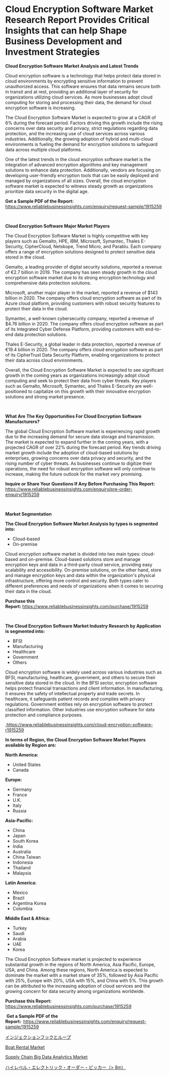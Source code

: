 <p><h1>Cloud Encryption Software Market Research Report Provides Critical Insights that can help Shape Business Development and Investment Strategies</h1></p><p><strong>Cloud Encryption Software Market Analysis and Latest Trends</strong></p>
<p><p>Cloud encryption software is a technology that helps protect data stored in cloud environments by encrypting sensitive information to prevent unauthorized access. This software ensures that data remains secure both in transit and at rest, providing an additional layer of security for organizations utilizing cloud services. As more businesses adopt cloud computing for storing and processing their data, the demand for cloud encryption software is increasing.</p><p>The Cloud Encryption Software Market is expected to grow at a CAGR of 6% during the forecast period. Factors driving this growth include the rising concerns over data security and privacy, strict regulations regarding data protection, and the increasing use of cloud services across various industries. Additionally, the growing adoption of hybrid and multi-cloud environments is fueling the demand for encryption solutions to safeguard data across multiple cloud platforms.</p><p>One of the latest trends in the cloud encryption software market is the integration of advanced encryption algorithms and key management solutions to enhance data protection. Additionally, vendors are focusing on developing user-friendly encryption tools that can be easily deployed and managed by organizations of all sizes. Overall, the cloud encryption software market is expected to witness steady growth as organizations prioritize data security in the digital age.</p></p>
<p><strong>Get a Sample PDF of the Report:&nbsp;</strong> <a href="https://www.reliablebusinessinsights.com/enquiry/request-sample/1915259">https://www.reliablebusinessinsights.com/enquiry/request-sample/1915259</a></p>
<p>&nbsp;</p>
<p><strong>Cloud Encryption Software Major Market Players</strong></p>
<p><p>The Cloud Encryption Software Market is highly competitive with key players such as Gemalto, HPE, IBM, Microsoft, Symantec, Thales E-Security, CipherCloud, Netskope, Trend Micro, and Parablu. Each company offers a range of encryption solutions designed to protect sensitive data stored in the cloud.</p><p>Gemalto, a leading provider of digital security solutions, reported a revenue of €2.7 billion in 2019. The company has seen steady growth in the cloud encryption software market due to its strong encryption technology and comprehensive data protection solutions.</p><p>Microsoft, another major player in the market, reported a revenue of $143 billion in 2020. The company offers cloud encryption software as part of its Azure cloud platform, providing customers with robust security features to protect their data in the cloud.</p><p>Symantec, a well-known cybersecurity company, reported a revenue of $4.76 billion in 2020. The company offers cloud encryption software as part of its Integrated Cyber Defense Platform, providing customers with end-to-end data protection solutions.</p><p>Thales E-Security, a global leader in data protection, reported a revenue of €19.4 billion in 2020. The company offers cloud encryption software as part of its CipherTrust Data Security Platform, enabling organizations to protect their data across cloud environments.</p><p>Overall, the Cloud Encryption Software Market is expected to see significant growth in the coming years as organizations increasingly adopt cloud computing and seek to protect their data from cyber threats. Key players such as Gemalto, Microsoft, Symantec, and Thales E-Security are well-positioned to capitalize on this growth with their innovative encryption solutions and strong market presence.</p></p>
<p>&nbsp;</p>
<p><strong>What Are The Key Opportunities For Cloud Encryption Software Manufacturers?</strong></p>
<p><p>The global Cloud Encryption Software market is experiencing rapid growth due to the increasing demand for secure data storage and transmission. The market is expected to expand further in the coming years, with a projected CAGR of over 22% during the forecast period. Key trends driving market growth include the adoption of cloud-based solutions by enterprises, growing concerns over data privacy and security, and the rising number of cyber threats. As businesses continue to digitize their operations, the need for robust encryption software will only continue to increase, making the future outlook for the market very promising.</p></p>
<p><strong>Inquire or Share Your Questions If Any Before Purchasing This Report:</strong> <a href="https://www.reliablebusinessinsights.com/enquiry/pre-order-enquiry/1915259">https://www.reliablebusinessinsights.com/enquiry/pre-order-enquiry/1915259</a></p>
<p>&nbsp;</p>
<p><strong>Market Segmentation</strong></p>
<p><strong>The Cloud Encryption Software Market Analysis by types is segmented into:</strong></p>
<p><ul><li>Cloud-based</li><li>On-premise</li></ul></p>
<p><p>Cloud encryption software market is divided into two main types: cloud-based and on-premise. Cloud-based solutions store and manage encryption keys and data in a third-party cloud service, providing easy scalability and accessibility. On-premise solutions, on the other hand, store and manage encryption keys and data within the organization's physical infrastructure, offering more control and security. Both types cater to different preferences and needs of organizations when it comes to securing their data in the cloud.</p></p>
<p><strong>Purchase this Report:&nbsp;</strong><a href="https://www.reliablebusinessinsights.com/purchase/1915259">https://www.reliablebusinessinsights.com/purchase/1915259</a></p>
<p>&nbsp;</p>
<p><strong>The Cloud Encryption Software Market Industry Research by Application is segmented into:</strong></p>
<p><ul><li>BFSI</li><li>Manufacturing</li><li>Healthcare</li><li>Government</li><li>Others</li></ul></p>
<p><p>Cloud encryption software is widely used across various industries such as BFSI, manufacturing, healthcare, government, and others to secure their sensitive data stored in the cloud. In the BFSI sector, encryption software helps protect financial transactions and client information. In manufacturing, it ensures the safety of intellectual property and trade secrets. In healthcare, it safeguards patient records and complies with privacy regulations. Government entities rely on encryption software to protect classified information. Other industries use encryption software for data protection and compliance purposes.</p></p>
<p><a href="https://www.reliablebusinessinsights.com/cloud-encryption-software-r1915259">&nbsp;https://www.reliablebusinessinsights.com/cloud-encryption-software-r1915259</a></p>
<p><strong>In terms of Region, the Cloud Encryption Software Market Players available by Region are:</strong></p>
<p>
    <p> <strong> North America: </strong>
        <ul>
            <li>United States</li>
            <li>Canada</li>
        </ul>
        </p> 
    <p> <strong> Europe: </strong>
        <ul>
            <li>Germany</li>
            <li>France</li>
            <li>U.K.</li>
            <li>Italy</li>
            <li>Russia</li>
        </ul>
        </p> 
    <p> <strong> Asia-Pacific: </strong>
        <ul>
            <li>China</li>
            <li>Japan</li>
            <li>South Korea</li>
            <li>India</li>
            <li>Australia</li>
            <li>China Taiwan</li>
            <li>Indonesia</li>
            <li>Thailand</li>
            <li>Malaysia</li>
        </ul>
        </p> 
    <p> <strong> Latin America: </strong>
        <ul>
            <li>Mexico</li>
            <li>Brazil</li>
            <li>Argentina Korea</li>
            <li>Colombia</li>
        </ul>
        </p> 
    <p> <strong> Middle East & Africa: </strong>
        <ul>
            <li>Turkey</li>
            <li>Saudi</li>
            <li>Arabia</li>
            <li>UAE</li>
            <li>Korea</li>
        </ul>
    </p>
    </p>
<p><p>The Cloud Encryption Software market is projected to experience substantial growth in the regions of North America, Asia Pacific, Europe, USA, and China. Among these regions, North America is expected to dominate the market with a market share of 35%, followed by Asia Pacific with 25%, Europe with 20%, USA with 15%, and China with 5%. This growth can be attributed to the increasing adoption of cloud services and the growing concern for data security among organizations worldwide.</p></p>
<p><strong>Purchase this Report: </strong><a href="https://www.reliablebusinessinsights.com/purchase/1915259">https://www.reliablebusinessinsights.com/purchase/1915259</a></p>
<p>&nbsp;<strong>Get a Sample PDF of the Report:&nbsp;&nbsp;</strong><a href="https://www.reliablebusinessinsights.com/enquiry/request-sample/1915259">https://www.reliablebusinessinsights.com/enquiry/request-sample/1915259</a></p>
<p><strong></strong></p>
<p><p><a href="https://github.com/AbigaleHuel/Market-Research-Report-List-1/blob/main/7252596180624.md">インジェクションフックとループ</a></p><p><a href="https://github.com/MaraKoelpin2023/Market-Research-Report-List-1/blob/main/boat-rental-market.md">Boat Rental Market</a></p><p><a href="https://github.com/maudAbbott7/Market-Research-Report-List-1/blob/main/supply-chain-big-data-analytics-market.md">Supply Chain Big Data Analytics Market</a></p><p><a href="https://github.com/AdellaPrice2023/Market-Research-Report-List-2/blob/main/7667209180623.md">ハイレベル・エレクトリック・オーダー・ピッカー（> 8m）</a></p></p>